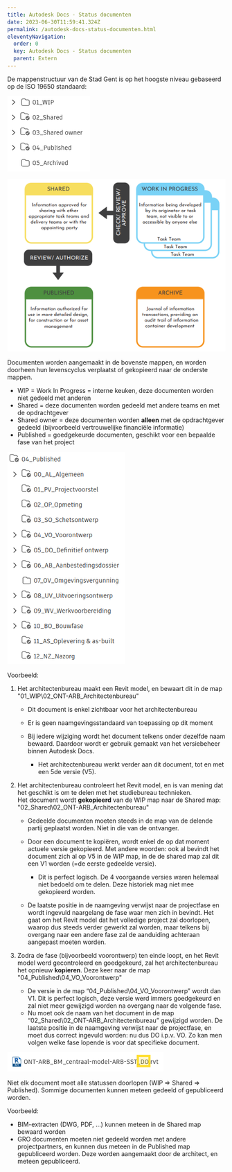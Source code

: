 ```yaml
---
title: Autodesk Docs - Status documenten
date: 2023-06-30T11:59:41.324Z
permalink: /autodesk-docs-status-documenten.html
eleventyNavigation:
  order: 0
  key: Autodesk Docs - Status documenten
  parent: Extern
---
```

De mappenstructuur van de Stad Gent is op het hoogste niveau gebaseerd op de ISO 19650 standaard:

![](/content/images/mappen-iso-19650.png)

![](/content/images/iso-19650-status.png)

Documenten worden aangemaakt in de bovenste mappen, en worden doorheen hun levenscyclus verplaatst of gekopieerd naar de onderste mappen.

* WIP = Work In Progress = interne keuken, deze documenten worden niet gedeeld met anderen
* Shared = deze documenten worden gedeeld met andere teams en met de opdrachtgever
* Shared owner = deze documenten worden **alleen** met de opdrachtgever gedeeld (bijvoorbeeld vertrouwelijke financiële informatie)
* Published = goedgekeurde documenten, geschikt voor een bepaalde fase van het project

![](/content/images/mappen-projectfases.png)

Voorbeeld:

1. Het architectenbureau maakt een Revit model, en bewaart dit in de map "01_WIP\02_ONT-ARB_Architectenbureau"

   * Dit document is enkel zichtbaar voor het architectenbureau
   * Er is geen naamgevingsstandaard van toepassing op dit moment
   * Bij iedere wijziging wordt het document telkens onder dezelfde naam bewaard.  Daardoor wordt er gebruik gemaakt van het versiebeheer binnen Autodesk Docs.

     * Het architectenbureau werkt verder aan dit document, tot en met een 5de versie (V5).
2. Het architectenbureau controleert het Revit model, en is van mening dat het geschikt is om te delen met het studiebureau technieken.\
   Het document wordt **gekopieerd** van de WIP map naar de Shared map: "02_Shared\02_ONT-ARB_Architectenbureau"

   * Gedeelde documenten moeten steeds in de map van de delende partij geplaatst worden.  Niet in die van de ontvanger.
   * Door een document te kopiëren, wordt enkel de op dat moment actuele versie gekopieerd.  Met andere woorden: ook al bevindt het document zich al op V5 in de WIP map, in de de shared map zal dit een V1 worden (=de eerste gedeelde versie).

     * Dit is perfect logisch.  De 4 voorgaande versies waren helemaal niet bedoeld om te delen.  Deze historiek mag niet mee gekopieerd worden.
   * De laatste positie in de naamgeving verwijst naar de projectfase en wordt ingevuld naargelang de fase waar men zich in bevindt.  Het gaat om het Revit model dat het volledige project zal doorlopen, waarop dus steeds verder gewerkt zal worden, maar telkens bij overgang naar een andere fase zal de aanduiding achteraan aangepast moeten worden.
3. Zodra de fase (bijvoorbeeld voorontwerp) ten einde loopt, en het Revit model werd gecontroleerd en goedgekeurd, zal het architectenbureau het opnieuw **kopieren**.  Deze keer naar de map "04_Published\04_VO_Voorontwerp"

   * De versie in de map “04_Published\04_VO_Voorontwerp” wordt dan V1.
     Dit is perfect logisch, deze versie werd immers goedgekeurd en zal niet meer gewijzigd worden na overgang naar de volgende fase.
   * Nu moet ook de naam van het document in de map “02_Shared\02_ONT-ARB_Architectenbureau” gewijzigd worden.
     De laatste positie in de naamgeving verwijst naar de projectfase, en moet dus correct ingevuld worden: nu dus DO i.p.v. VO.
     Zo kan men volgen welke fase lopende is voor dat specifieke document.

![](/content/images/naamgeving-fase-do.png)

Niet elk document moet alle statussen doorlopen (WIP => Shared => Published).  Sommige documenten kunnen meteen gedeeld of gepubliceerd worden.

Voorbeeld:

* BIM-extracten (DWG, PDF, ...) kunnen meteen in de Shared map bewaard worden 
* GRO documenten moeten niet gedeeld worden met andere projectpartners, en kunnen dus meteen in de Published map gepubliceerd worden.  Deze worden aangemaakt door de architect, en meteen gepubliceerd.